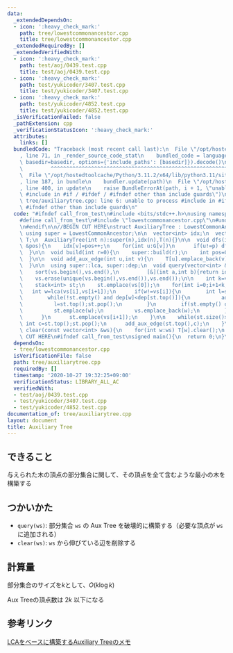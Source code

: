 ```yaml
---
data:
  _extendedDependsOn:
  - icon: ':heavy_check_mark:'
    path: tree/lowestcommonancestor.cpp
    title: tree/lowestcommonancestor.cpp
  _extendedRequiredBy: []
  _extendedVerifiedWith:
  - icon: ':heavy_check_mark:'
    path: test/aoj/0439.test.cpp
    title: test/aoj/0439.test.cpp
  - icon: ':heavy_check_mark:'
    path: test/yukicoder/3407.test.cpp
    title: test/yukicoder/3407.test.cpp
  - icon: ':heavy_check_mark:'
    path: test/yukicoder/4852.test.cpp
    title: test/yukicoder/4852.test.cpp
  _isVerificationFailed: false
  _pathExtension: cpp
  _verificationStatusIcon: ':heavy_check_mark:'
  attributes:
    links: []
  bundledCode: "Traceback (most recent call last):\n  File \"/opt/hostedtoolcache/Python/3.11.2/x64/lib/python3.11/site-packages/onlinejudge_verify/documentation/build.py\"\
    , line 71, in _render_source_code_stat\n    bundled_code = language.bundle(stat.path,\
    \ basedir=basedir, options={'include_paths': [basedir]}).decode()\n          \
    \         ^^^^^^^^^^^^^^^^^^^^^^^^^^^^^^^^^^^^^^^^^^^^^^^^^^^^^^^^^^^^^^^^^^^^^^^^^^^^^^^^^\n\
    \  File \"/opt/hostedtoolcache/Python/3.11.2/x64/lib/python3.11/site-packages/onlinejudge_verify/languages/cplusplus.py\"\
    , line 187, in bundle\n    bundler.update(path)\n  File \"/opt/hostedtoolcache/Python/3.11.2/x64/lib/python3.11/site-packages/onlinejudge_verify/languages/cplusplus_bundle.py\"\
    , line 400, in update\n    raise BundleErrorAt(path, i + 1, \"unable to process\
    \ #include in #if / #ifdef / #ifndef other than include guards\")\nonlinejudge_verify.languages.cplusplus_bundle.BundleErrorAt:\
    \ tree/auxiliarytree.cpp: line 6: unable to process #include in #if / #ifdef /\
    \ #ifndef other than include guards\n"
  code: "#ifndef call_from_test\n#include <bits/stdc++.h>\nusing namespace std;\n\n\
    #define call_from_test\n#include \"lowestcommonancestor.cpp\"\n#undef call_from_test\n\
    \n#endif\n\n//BEGIN CUT HERE\nstruct AuxiliaryTree : LowestCommonAncestor{\n \
    \ using super = LowestCommonAncestor;\n\n  vector<int> idx;\n  vector<vector<int>>\
    \ T;\n  AuxiliaryTree(int n):super(n),idx(n),T(n){}\n\n  void dfs(int v,int p,int\
    \ &pos){\n    idx[v]=pos++;\n    for(int u:G[v])\n      if(u!=p) dfs(u,v,pos);\n\
    \  }\n\n  void build(int r=0){\n    super::build(r);\n    int pos=0;\n    dfs(r,-1,pos);\n\
    \  }\n\n  void add_aux_edge(int u,int v){\n    T[u].emplace_back(v);\n    T[v].emplace_back(u);\n\
    \  }\n\n  using super::lca, super::dep;\n  void query(vector<int> &vs){\n    assert(!vs.empty());\n\
    \    sort(vs.begin(),vs.end(),\n         [&](int a,int b){return idx[a]<idx[b];});\n\
    \    vs.erase(unique(vs.begin(),vs.end()),vs.end());\n\n    int k=vs.size();\n\
    \    stack<int> st;\n    st.emplace(vs[0]);\n    for(int i=0;i+1<k;i++){\n   \
    \   int w=lca(vs[i],vs[i+1]);\n      if(w!=vs[i]){\n        int l=st.top();st.pop();\n\
    \        while(!st.empty() and dep[w]<dep[st.top()]){\n          add_aux_edge(st.top(),l);\n\
    \          l=st.top();st.pop();\n        }\n        if(st.empty() or st.top()!=w){\n\
    \          st.emplace(w);\n          vs.emplace_back(w);\n        }\n        add_aux_edge(w,l);\n\
    \      }\n      st.emplace(vs[i+1]);\n    }\n\n    while(st.size()>1){\n     \
    \ int c=st.top();st.pop();\n      add_aux_edge(st.top(),c);\n    }\n  }\n\n  void\
    \ clear(const vector<int> &ws){\n    for(int w:ws) T[w].clear();\n  }\n};\n//END\
    \ CUT HERE\n#ifndef call_from_test\nsigned main(){\n  return 0;\n}\n#endif\n"
  dependsOn:
  - tree/lowestcommonancestor.cpp
  isVerificationFile: false
  path: tree/auxiliarytree.cpp
  requiredBy: []
  timestamp: '2020-10-27 19:32:25+09:00'
  verificationStatus: LIBRARY_ALL_AC
  verifiedWith:
  - test/aoj/0439.test.cpp
  - test/yukicoder/3407.test.cpp
  - test/yukicoder/4852.test.cpp
documentation_of: tree/auxiliarytree.cpp
layout: document
title: Auxiliary Tree
---
```


## できること
与えられた木の頂点の部分集合に関して、その頂点を全て含むような最小の木を構築する

## つかいかた
- `query(ws)`: 部分集合 `ws` の Aux Tree を破壊的に構築する（必要な頂点が `ws` に追加される）
- `clear(ws)`: `ws` から伸びている辺を削除する

## 計算量
部分集合のサイズを$k$として、$O(k \log k)$

Aux Treeの頂点数は $2k$ 以下になる


## 参考リンク
[LCAをベースに構築するAuxiliary Treeのメモ](https://smijake3.hatenablog.com/entry/2019/09/15/200200)

